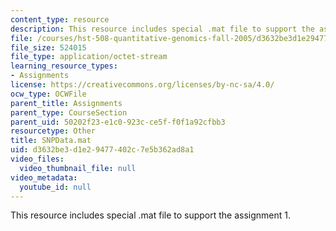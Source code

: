 ```yaml
---
content_type: resource
description: This resource includes special .mat file to support the assignment 1.
file: /courses/hst-508-quantitative-genomics-fall-2005/d3632be3d1e29477402c7e5b362ad8a1_SNPData.mat
file_size: 524015
file_type: application/octet-stream
learning_resource_types:
- Assignments
license: https://creativecommons.org/licenses/by-nc-sa/4.0/
ocw_type: OCWFile
parent_title: Assignments
parent_type: CourseSection
parent_uid: 50202f23-e1c0-923c-ce5f-f0f1a92cfbb3
resourcetype: Other
title: SNPData.mat
uid: d3632be3-d1e2-9477-402c-7e5b362ad8a1
video_files:
  video_thumbnail_file: null
video_metadata:
  youtube_id: null
---
```

This resource includes special .mat file to support the assignment 1.